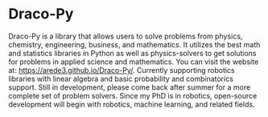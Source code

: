 # Draco-Py
Draco-Py is a library that allows users to solve problems from physics, chemistry, engineering, business, and mathematics. It utilizes the best math and statistics libraries in Python as well as physics-solvers to get solutions for problems in applied science and mathematics. You can visit the website at: https://arede3.github.io/Draco-Py/.
Currently supporting robotics libraries with linear algebra and basic probability and combinatorics support. Still in development, please come back after summer for a more complete set of problem solvers. Since my PhD is in robotics, open-source development will begin with robotics, machine learning, and related fields.
